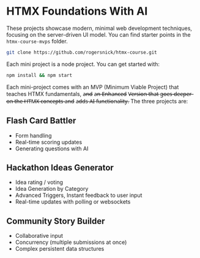 # HTMX Foundations With AI

 These projects showcase modern, minimal web development techniques, focusing on the server-driven UI model. You can find starter points in the `htmx-course-mvps` folder. 

 ```bash
git clone https://github.com/rogersnick/htmx-course.git
 ```

 Each mini project is a node project. You can get started with:
 ```bash
npm install && npm start
 ```

Each mini-project comes with an MVP (Minimum Viable Project) that teaches HTMX fundamentals, a̶̶n̶̶d̶̶ a̶̶n̶̶ E̶̶n̶̶h̶̶a̶̶n̶̶c̶̶e̶̶d̶̶ V̶̶e̶̶r̶̶s̶̶i̶̶o̶̶n̶̶ t̶̶h̶̶a̶̶t̶̶ g̶̶o̶̶e̶̶s̶̶ d̶̶e̶̶e̶̶p̶̶e̶̶r̶̶ o̶̶n̶̶ t̶̶h̶̶e̶̶ H̶̶T̶̶M̶̶X̶̶ c̶̶o̶̶n̶̶c̶̶e̶̶p̶̶t̶̶s̶̶ a̶n̶d̶ a̶d̶d̶s̶ A̶I̶ f̶u̶n̶c̶t̶i̶o̶n̶a̶l̶i̶t̶y̶. The three projects are:

## Flash Card Battler

- Form handling
- Real-time scoring updates
- Generating questions with AI

## Hackathon Ideas Generator

- Idea rating / voting
- Idea Generation by Category
- Advanced Triggers, Instant feedback to user input
- Real-time updates with polling or websockets

## Community Story Builder

- Collaborative input
- Concurrency (multiple submissions at once)
- Complex persistent data structures
